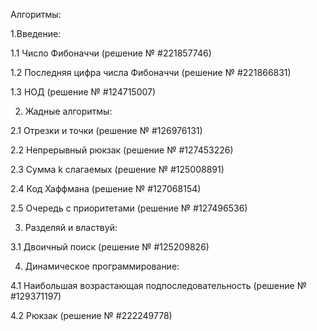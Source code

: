 Алгоритмы:

  1.Введение:

1.1 Число Фибоначчи				(решение № #221857746)

1.2 Последняя цифра числа Фибоначчи			(решение № #221866831)

1.3 НОД							(решение № #124715007)

2. Жадные алгоритмы:

2.1 Отрезки и точки					(решение № #126976131)

2.2 Непрерывный рюкзак 					(решение № #127453226)

2.3 Сумма k  слагаемых					(решение № #125008891)

2.4 Код Хаффмана						(решение № #127068154)

2.5 Очередь с приоритетами				(решение № #127496536)

3. Разделяй и властвуй:

3.1 Двоичный поиск 					(решение № #125209826)

4. Динамическое программирование:

4.1 Наибольшая возрастающая подпоследовательность	(решение № #129371197)

4.2 Рюкзак							(решение № #222249778)
